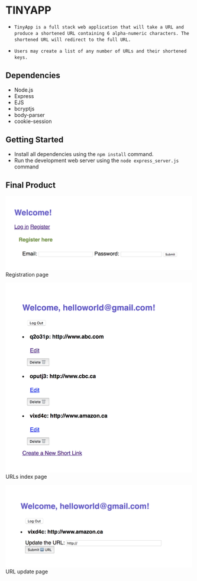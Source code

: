 # TINYAPP 

- `TinyApp is a full stack web application that will take a URL and produce a shortened URL containing 6 alpha-numeric characters. The shortened URL will redirect to the full URL.`

- `Users may create a list of any number of URLs and their shortened keys.`

## Dependencies

- Node.js
- Express
- EJS
- bcryptjs
- body-parser
- cookie-session

## Getting Started

- Install all dependencies using the `npm install` command.
- Run the development web server using the `node express_server.js` command

## Final Product

!["Screenshot of registration page"](https://github.com/hellocathleen/TINY-APP/blob/master/docs/registration.png?raw=true)
Registration page

!["Screenshot of URLs index page"](https://github.com/hellocathleen/TINY-APP/blob/master/docs/urls-index.png?raw=true)
URLs index page

!["Screenshot of URL update page](https://github.com/hellocathleen/TINY-APP/blob/master/docs/urls-update.png?raw=true)
URL update page